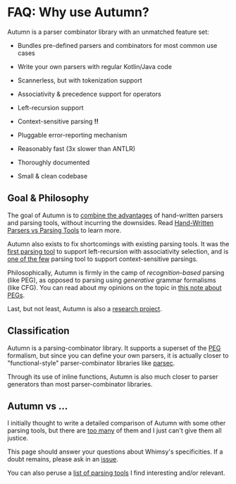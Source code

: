 # FAQ: Why use Autumn?

Autumn is a parser combinator library with an unmatched feature set:

- Bundles pre-defined parsers and combinators for most common use cases

- Write your own parsers with regular Kotlin/Java code

- Scannerless, but with tokenization support

- Associativity & precedence support for operators

- Left-recursion support

- Context-sensitive parsing **!!**

- Pluggable error-reporting mechanism

- Reasonably fast (3x slower than ANTLR)

- Thoroughly documented

- Small & clean codebase

## Goal & Philosophy

The goal of Autumn is to [combine the advantages][handtool] of hand-written parsers and parsing
tools, without incurring the downsides. Read [Hand-Written Parsers vs Parsing Tools][handtool] to
learn more.

[handtool]: faq/hand-vs-tool.md

Autumn also exists to fix shortcomings with existing parsing tools. It was the [first parsing
tool](/doc/autumn/publications/sle2015.md) to support left-recursion with associativity selection, and is
[one of the few](/doc/autumn/publications/sle2016.md) parsing tool to support context-sensitive parsings.

Philosophically, Autumn is firmly in the camp of *recognition-based* parsing (like PEG), as opposed to
parsing using *generative* grammar formalisms (like CFG). You can read about my opinions on the topic
in [this note about PEGs](../peg.md).

Last, but not least, Autumn is also a [research project](publications.md).

## Classification

Autumn is a parsing-combinator library. It supports a superset of the [PEG](peg.md) formalism, but
since you can define your own parsers, it is actually closer to "functional-style" parser-combinator
libraries like [parsec](https://wiki.haskell.org/Parsec).

Through its use of inline functions, Autumn is also much closer to parser generators
than most parser-combinator libraries.

## Autumn vs ...

I initially thought to write a detailed comparison of Autumn with some other parsing tools, but
there are [too many][tools] of them and I just can't give them all justice.

This page should answer your questions about Whimsy's specificities. If a doubt remains, please
ask in an [issue](https://github.com/norswap/whimsy/issues).

You can also peruse a [list of parsing tools][tools] I find interesting and/or relevant.

[tools]: parsing-tools.md